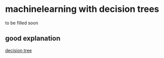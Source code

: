# machinelearning with decision trees
to be filled soon


## good explanation
[decision tree](http://www.r2d3.us/visual-intro-to-machine-learning-part-1/)